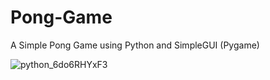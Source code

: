 # Pong-Game
A Simple Pong Game using Python and SimpleGUI (Pygame)


![python_6do6RHYxF3](https://user-images.githubusercontent.com/74083059/120819770-2db9ad00-c554-11eb-8ba7-715ae1d140c2.png)
